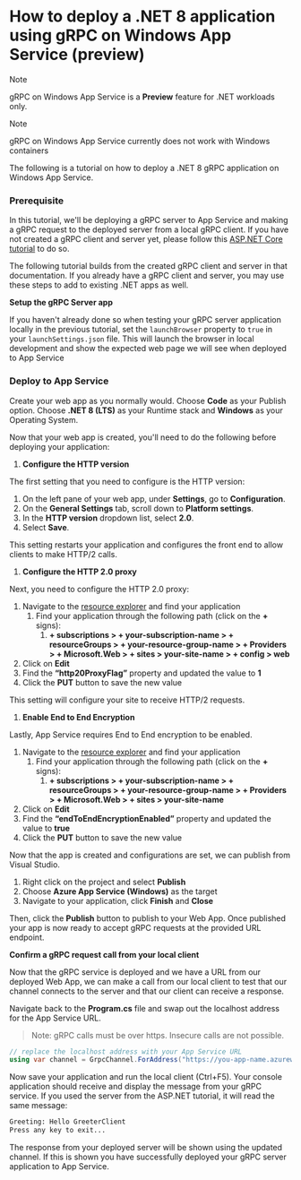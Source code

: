 ﻿# How to deploy a .NET 8 application using gRPC on Windows App Service (preview)

> [!NOTE]
> gRPC on Windows App Service is a **Preview** feature for .NET workloads only.


> [!NOTE]
> gRPC on Windows App Service currently does not work with Windows containers

The following is a tutorial on how to deploy a .NET 8 gRPC application on Windows App Service.

### Prerequisite

In this tutorial, we'll be deploying a gRPC server to App Service and making a gRPC request to the deployed server from a local gRPC client. If you have not created a gRPC client and server yet, please follow this [ASP.NET Core tutorial](https://docs.microsoft.com/aspnet/core/tutorials/grpc/grpc-start?view=aspnetcore-6.0&tabs=visual-studio#create-a-grpc-service) to do so.

The following tutorial builds from the created gRPC client and server in that documentation. If you already have a gRPC client and server, you may use these steps to add to existing .NET apps as well.

**Setup the gRPC Server app**

If you haven't already done so when testing your gRPC server application locally in the previous tutorial, set the `launchBrowser` property to `true` in your `launchSettings.json` file. This will launch the browser in local development and show the expected web page we will see when deployed to App Service

### Deploy to App Service

Create your web app as you normally would. Choose **Code** as your Publish option. Choose **.NET 8 (LTS)** as your Runtime stack and **Windows** as your Operating System.

Now that your web app is created, you'll need to do the following before deploying your application:

1. **Configure the HTTP version**

The first setting that you need to configure is the HTTP version:

1. On the left pane of your web app, under **Settings**, go to **Configuration**.
2. On the **General Settings** tab, scroll down to **Platform settings**.
3. In the **HTTP version** dropdown list, select **2.0**.
4. Select **Save**.

This setting restarts your application and configures the front end to allow clients to make HTTP/2 calls.

1. **Configure the HTTP 2.0 proxy**

Next, you need to configure the HTTP 2.0 proxy:

1. Navigate to the [resource explorer](https://resources.azure.com/) and find your application
    1. Find your application through the following path (click on the **+** signs):
        1. **+ subscriptions > + your-subscription-name > + resourceGroups > + your-resource-group-name > + Providers > + Microsoft.Web > + sites > your-site-name > + config > web**
2. Click on **Edit**
3. Find the **“http20ProxyFlag”** property and updated the value to **1**
4. Click the **PUT** button to save the new value

This setting will configure your site to receive HTTP/2 requests.

1. **Enable End to End Encryption**

Lastly, App Service requires End to End encryption to be enabled.  

1. Navigate to the [resource explorer](https://resources.azure.com/) and find your application
    1. Find your application through the following path (click on the **+** signs):
        1. **+ subscriptions > + your-subscription-name > + resourceGroups > + your-resource-group-name > + Providers > + Microsoft.Web > + sites > your-site-name**
2. Click on **Edit**
3. Find the **“endToEndEncryptionEnabled”** property and updated the value to **true**
4. Click the **PUT** button to save the new value

Now that the app is created and configurations are set, we can publish from Visual Studio. 

1. Right click on the project and select **Publish** 
2. Choose **Azure App Service (Windows)** as the target
3. Navigate to your application, click **Finish** and **Close**

Then, click the **Publish** button to publish to your Web App.  Once published your app is now ready to accept gRPC requests at the provided URL endpoint.

**Confirm a gRPC request call from your local client**

Now that the gRPC service is deployed and we have a URL from our deployed Web App, we can make a call from our local client to test that our channel connects to the server and that our client can receive a response.

Navigate back to the **Program.cs** file and swap out the localhost address for the App Service URL.

> Note: gRPC calls must be over https. Insecure calls are not possible.
> 

```csharp
// replace the localhost address with your App Service URL
using var channel = GrpcChannel.ForAddress("https://you-app-name.azurewebsites.net/");
```

Now save your application and run the local client (Ctrl+F5). Your console application should receive and display the message from your gRPC service. If you used the server from the ASP.NET tutorial, it will read the same message:

```bash
Greeting: Hello GreeterClient
Press any key to exit...
```

The response from your deployed server will be shown using the updated channel. If this is shown you have successfully deployed your gRPC server application to App Service.